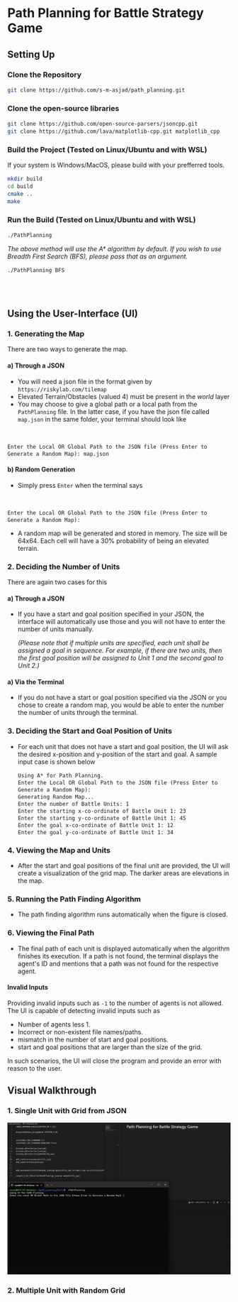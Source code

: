 # Path Planning for Battle Strategy Game

## Setting Up

### Clone the Repository
```bash
git clone https://github.com/s-m-asjad/path_planning.git
```

### Clone the open-source libraries
```bash
git clone https://github.com/open-source-parsers/jsoncpp.git
git clone https://github.com/lava/matplotlib-cpp.git matplotlib_cpp
```

### Build the Project (Tested on Linux/Ubuntu and with WSL)
If your system is Windows/MacOS, please build with your prefferred tools. 
```bash
mkdir build
cd build
cmake ..
make
```

### Run the Build (Tested on Linux/Ubuntu and with WSL)
```bash
./PathPlanning
```
*The above method will use the A\* algorithm by default. If you wish to use Breadth First Search (BFS), please pass that as an argument.*
```bash
./PathPlanning BFS
```

<br/>
<br/>

## Using the User-Interface (UI)
### 1. Generating the Map
There are two ways to generate the map.
#### a) Through a JSON
- You will need a json file in the format given by `https://riskylab.com/tilemap`
- Elevated Terrain/Obstacles (valued 4) must be present in the *world* layer
- You may choose to give a global path or a local path from the `PathPlanning` file. In the latter case, if you have the json file called `map.json` in the same folder, your terminal should look like 

<br/>

    
    Enter the Local OR Global Path to the JSON file (Press Enter to Generate a Random Map): map.json


#### b) Random Generation
- Simply press `Enter` when the terminal says

<br/>

    Enter the Local OR Global Path to the JSON file (Press Enter to Generate a Random Map):

- A random map will be generated and stored in memory. The size will be 64x64. Each cell will have a 30% probability of being an elevated terrain. 

### 2. Deciding the Number of Units
There are again two cases for this
#### a) Through a JSON
-   If you have a start and goal position specified in your JSON, the interface will automatically use those and you will not have to enter the number of units manually. 
    
    *(Please note that if multiple units are specified, each unit shall be assigned a goal in sequence. For example, if there are two units, then the first goal position will be assigned to Unit 1 and the second goal to Unit 2.)*

#### a) Via the Terminal
-   If you do not have a start or goal position specified via the JSON or you chose to create a random map, you would be able to enter the number the number of units through the terminal.

### 3. Deciding the Start and Goal Position of Units
- For each unit that does not have a start and goal position, the UI will ask the desired x-position and y-position of the start and goal. A sample input case is shown below

    ```
    Using A* for Path Planning.
    Enter the Local OR Global Path to the JSON file (Press Enter to Generate a Random Map):
    Generating Random Map...
    Enter the number of Battle Units: 1
    Enter the starting x-co-ordinate of Battle Unit 1: 23
    Enter the starting y-co-ordinate of Battle Unit 1: 45
    Enter the goal x-co-ordinate of Battle Unit 1: 12
    Enter the goal y-co-ordinate of Battle Unit 1: 34
    ```

### 4. Viewing the Map and Units
- After the start and goal positions of the final unit are provided, the UI will create a visualization of the grid map. The darker areas are elevations in the map.

### 5. Running the Path Finding Algorithm
- The path finding algorithm runs automatically when the figure is closed.
### 6. Viewing the Final Path
- The final path of each unit is displayed automatically when the algorithm finishes its execution. If a path is not found, the terminal displays the agent's ID and mentions that a path was not found for the respective agent. 


#### Invalid Inputs
Providing invalid inputs such as `-1` to the number of agents is not allowed. The UI is capable of detecting invalid inputs such as 
- Number of agents less 1.
- Incorrect or non-existent file names/paths.
- mismatch in the number of start and goal positions.
- start and goal positions that are larger than the size of the grid.

In such scenarios, the UI will close the program and provide an error with reason to the user. 

## Visual Walkthrough
### 1. Single Unit with Grid from JSON

![](images/ezgif-1-1be7e83a76.gif)

### 2. Multiple Unit with Random Grid